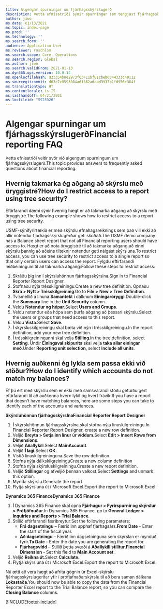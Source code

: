 ```yaml
---
title: Algengar spurningar um fjárhagsskýrslugerð
description: Þetta efnisatriði sýnir spurningar sem tengjast fjárhagsskýrslugerð sem aðrir notendur hafa lagt fram.
author: jiwo
ms.date: 01/13/2021
ms.topic: index-page
ms.prod: ''
ms.technology: ''
ms.search.form: ''
audience: Application User
ms.reviewer: roschlom
ms.search.scope: Core, Operations
ms.search.region: Global
ms.author: jiwo
ms.search.validFrom: 2021-01-13
ms.dyn365.ops.version: 10.0.14
ms.openlocfilehash: 023354b0e2973f63411bf81cbeb0344333c49112
ms.sourcegitcommit: d63e7e0593084a61362a6cad3937b1fd956c384f
ms.translationtype: HT
ms.contentlocale: is-IS
ms.lasthandoff: 04/21/2021
ms.locfileid: "5923026"
---
```

# <a name="financial-reporting-faq"></a><span data-ttu-id="b4699-103">Algengar spurningar um fjárhagsskýrslugerð</span><span class="sxs-lookup"><span data-stu-id="b4699-103">Financial reporting FAQ</span></span> 

<span data-ttu-id="b4699-104">Þetta efnisatriði veitir svör við algengum spurningum um fjárhagsskýrslugerð.</span><span class="sxs-lookup"><span data-stu-id="b4699-104">This topic provides answers to frequently asked questions about financial reporting.</span></span> 

## <a name="how-do-i-restrict-access-to-a-report-using-tree-security"></a><span data-ttu-id="b4699-105">Hvernig takmarka ég aðgang að skýrslu með öryggistré?</span><span class="sxs-lookup"><span data-stu-id="b4699-105">How do I restrict access to a report using tree security?</span></span>

<span data-ttu-id="b4699-106">Eftirfarandi dæmi sýnir hvernig hægt er að takmarka aðgang að skýrslu með öryggistré.</span><span class="sxs-lookup"><span data-stu-id="b4699-106">The following example shows how to restrict access to a report using tree security.</span></span>

<span data-ttu-id="b4699-107">USMF-sýnifyrirtækið er með skýrslu efnahagsreiknings sem það vill ekki að allir notendur fjárhagsskýrslugerðar geti skoðað.</span><span class="sxs-lookup"><span data-stu-id="b4699-107">The USMF demo company has a Balance sheet report that not all Financial reporting users should have access to.</span></span> <span data-ttu-id="b4699-108">Hægt er að nota öryggistré til að takmarka aðgang að einni skýrslu þannig að aðeins tilteknir notendur geti nálgast skýrsluna.</span><span class="sxs-lookup"><span data-stu-id="b4699-108">To restrict access, you can use tree security to restrict access to a single report so that only certain users can access the report.</span></span> <span data-ttu-id="b4699-109">Fylgdu eftirfarandi leiðbeiningum til að takmarka aðgang:</span><span class="sxs-lookup"><span data-stu-id="b4699-109">Follow these steps to restrict access:</span></span> 

1. <span data-ttu-id="b4699-110">Skráðu þig inn í skýrsluhönnun fjárhagsskýrslna.</span><span class="sxs-lookup"><span data-stu-id="b4699-110">Sign in to Financial Reporter Report Designer.</span></span>
2. <span data-ttu-id="b4699-111">Stofnaðu nýja trésskilgreiningu.</span><span class="sxs-lookup"><span data-stu-id="b4699-111">Create a new tree definition.</span></span> <span data-ttu-id="b4699-112">Opnaðu **Skrá > Nýtt > Trésskilgreining**.</span><span class="sxs-lookup"><span data-stu-id="b4699-112">Go to **File > New > Tree Definition**.</span></span>
3. <span data-ttu-id="b4699-113">Tvísmellið á línuna **Samantekt** í dálknum **Einingaröryggi**.</span><span class="sxs-lookup"><span data-stu-id="b4699-113">Double-click the **Summary** line in the **Unit Security** column.</span></span>
4. <span data-ttu-id="b4699-114">Veldu **Notendur og hópar**.</span><span class="sxs-lookup"><span data-stu-id="b4699-114">Select **Users and Groups**.</span></span>  
5. <span data-ttu-id="b4699-115">Veldu notendur eða hópa sem þurfa aðgang að þessari skýrslu.</span><span class="sxs-lookup"><span data-stu-id="b4699-115">Select the users or groups that need access to this report.</span></span> 
6. <span data-ttu-id="b4699-116">Veldu **Vista**.</span><span class="sxs-lookup"><span data-stu-id="b4699-116">Select **Save**.</span></span>
7. <span data-ttu-id="b4699-117">Í skýrsluskilgreiningu skal bæta við nýrri trésskilgreiningu.</span><span class="sxs-lookup"><span data-stu-id="b4699-117">In the report definition, add your new tree definition.</span></span>
8. <span data-ttu-id="b4699-118">Í trésskilgreiningunni skal velja **Stilling**.</span><span class="sxs-lookup"><span data-stu-id="b4699-118">In the tree definition, select **Setting**.</span></span> <span data-ttu-id="b4699-119">Undir **Einingaval skipurits** skal velja **taka allar einingar með**.</span><span class="sxs-lookup"><span data-stu-id="b4699-119">Under **Reporting unit selection**, select **Include all units**.</span></span>

## <a name="how-do-i-identify-which-accounts-do-not-match-my-balances"></a><span data-ttu-id="b4699-120">Hvernig auðkenni ég lykla sem passa ekki við stöður?</span><span class="sxs-lookup"><span data-stu-id="b4699-120">How do I identify which accounts do not match my balances?</span></span>

<span data-ttu-id="b4699-121">Ef þú ert með skýrslu sem er ekki með samsvarandi stöðu geturðu gert eftirfarandi til að auðkenna hvern lykil og hvert frávik.</span><span class="sxs-lookup"><span data-stu-id="b4699-121">If you have a report that doesn't have matching balances, here are some steps you can take to identify each of the accounts and variances.</span></span> 

<span data-ttu-id="b4699-122">**Skýrsluhönnun fjárhagsskýrslna**</span><span class="sxs-lookup"><span data-stu-id="b4699-122">**Financial Reporter Report Designer**</span></span>
1. <span data-ttu-id="b4699-123">Í skýrsluhönnun fjárhagsskýrslna skal stofna nýja línuskilgreiningu.</span><span class="sxs-lookup"><span data-stu-id="b4699-123">In Financial Reporter Report Designer, create a new row definition.</span></span> 
2. <span data-ttu-id="b4699-124">Veljið **Breyta > Setja inn línur úr víddum**.</span><span class="sxs-lookup"><span data-stu-id="b4699-124">Select **Edit > Insert Rows from Dimensions**.</span></span>
3. <span data-ttu-id="b4699-125">Veljið **Aðallykill**.</span><span class="sxs-lookup"><span data-stu-id="b4699-125">Select **MainAccount**.</span></span>  
4. <span data-ttu-id="b4699-126">Veljið **Í lagi**.</span><span class="sxs-lookup"><span data-stu-id="b4699-126">Select **OK**.</span></span>
5. <span data-ttu-id="b4699-127">Vistið línuskilgreininguna.</span><span class="sxs-lookup"><span data-stu-id="b4699-127">Save the row definition.</span></span>
6. <span data-ttu-id="b4699-128">Stofna nýja dálkskilgreiningu</span><span class="sxs-lookup"><span data-stu-id="b4699-128">Create a new column definition</span></span>
7. <span data-ttu-id="b4699-129">Stofna nýja skýrsluskilgreiningu.</span><span class="sxs-lookup"><span data-stu-id="b4699-129">Create a new report definition.</span></span>
8. <span data-ttu-id="b4699-130">Veljið **Stillingar** og afveljið þennan valkost.</span><span class="sxs-lookup"><span data-stu-id="b4699-130">Select **Settings** and unmark this option.</span></span>  
9. <span data-ttu-id="b4699-131">Mynda skýrslu.</span><span class="sxs-lookup"><span data-stu-id="b4699-131">Generate the report.</span></span> 
10. <span data-ttu-id="b4699-132">Flytja skýrsluna út í Microsoft Excel.</span><span class="sxs-lookup"><span data-stu-id="b4699-132">Export the report to Microsoft Excel.</span></span>

<span data-ttu-id="b4699-133">**Dynamics 365 Finance**</span><span class="sxs-lookup"><span data-stu-id="b4699-133">**Dynamics 365 Finance**</span></span> 
1. <span data-ttu-id="b4699-134">Í Dynamics 365 Finance skal opna **Fjárhagur > Fyrirspurnir og skýrslur > Prófjöfnuður**.</span><span class="sxs-lookup"><span data-stu-id="b4699-134">In Dynamics 365 Finance, go to **General Ledger > Inquiries and Reports > Trial Balance**.</span></span>
2. <span data-ttu-id="b4699-135">Stillið eftirfarandi færibreytur:</span><span class="sxs-lookup"><span data-stu-id="b4699-135">Set the following parameters:</span></span>
   - <span data-ttu-id="b4699-136">**Frá dagsetningu** – Færið inn upphaf fjárhagsárs.</span><span class="sxs-lookup"><span data-stu-id="b4699-136">**From Date** - Enter the start of the fiscal year.</span></span>
   - <span data-ttu-id="b4699-137">**Að dagsetningu** – Færið inn dagsetninguna sem skýrslan er mynduð fyrir.</span><span class="sxs-lookup"><span data-stu-id="b4699-137">**To Date** - Enter the date you are generating the report for.</span></span>
   - <span data-ttu-id="b4699-138">**Fjárhagsvídd** – Stillið þetta svæði á **Aðallykill stilltur**.</span><span class="sxs-lookup"><span data-stu-id="b4699-138">**Financial Dimension** - Set this field to **Main Account set**.</span></span>
 3. <span data-ttu-id="b4699-139">Veljið **Reikna út**.</span><span class="sxs-lookup"><span data-stu-id="b4699-139">Select **Calculate**.</span></span>
 4. <span data-ttu-id="b4699-140">Flytja skýrsluna út í Microsoft Excel.</span><span class="sxs-lookup"><span data-stu-id="b4699-140">Export the report to Microsoft Excel.</span></span>

<span data-ttu-id="b4699-141">Nú ætti að vera hægt að afrita gögnin úr Excel-skýrslu fjárhagsskýrslugerðar yfir í prófjafnaðarskýrslu til að bera saman dálkana **Lokastaða**.</span><span class="sxs-lookup"><span data-stu-id="b4699-141">You should now be able to copy the data from the Financial Reporter Excel report to the Trial Balance report, so you can compare the **Closing Balance** columns.</span></span>

[!INCLUDE[footer-include](../../includes/footer-banner.md)]